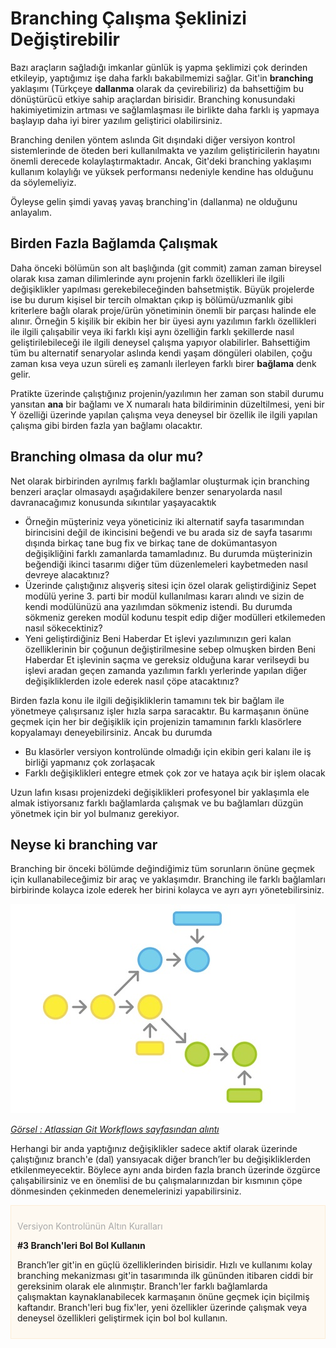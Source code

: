 # Branching Çalışma Şeklinizi Değiştirebilir

Bazı araçların sağladığı imkanlar günlük iş yapma şeklimizi çok derinden etkileyip, yaptığımız işe daha farklı bakabilmemizi sağlar. Git'in **branching** yaklaşımı (Türkçeye **dallanma** olarak da çevirebiliriz) da bahsettiğim bu dönüştürücü etkiye sahip araçlardan birisidir. Branching konusundaki hakimiyetimizin artması ve sağlamlaşması ile birlikte daha farklı iş yapmaya başlayıp daha iyi birer yazılım geliştirici olabilirsiniz.

Branching denilen yöntem aslında Git dışındaki diğer versiyon kontrol sistemlerinde de öteden beri kullanılmakta ve yazılım geliştiricilerin hayatını önemli derecede kolaylaştırmaktadır. Ancak, Git'deki branching yaklaşımı kullanım kolaylığı ve yüksek performansı nedeniyle kendine has olduğunu da  söylemeliyiz.

Öyleyse gelin şimdi yavaş yavaş branching'in (dallanma) ne olduğunu anlayalım.

## Birden Fazla Bağlamda Çalışmak

Daha önceki bölümün son alt başlığında (git commit) zaman zaman bireysel olarak kısa zaman dilimlerinde aynı projenin farklı özellikleri ile ilgili değişiklikler yapılması gerekebileceğinden bahsetmiştik. Büyük projelerde ise bu durum kişisel bir tercih olmaktan çıkıp iş bölümü/uzmanlık gibi kriterlere bağlı olarak proje/ürün yönetiminin önemli bir parçası halinde ele alınır. Örneğin 5 kişilik bir ekibin her bir üyesi aynı yazılımın farklı özellikleri ile ilgili çalışabilir veya iki farklı kişi aynı özelliğin farklı şekillerde nasıl geliştirilebileceği ile ilgili deneysel çalışma yapıyor olabilirler. Bahsettiğim tüm bu alternatif senaryolar aslında kendi yaşam döngüleri olabilen, çoğu zaman kısa veya uzun süreli eş zamanlı ilerleyen farklı birer **bağlama** denk gelir.

Pratikte üzerinde çalıştığınız projenin/yazılımın her zaman son stabil durumu yansıtan **ana** bir bağlamı ve X numaralı hata bildiriminin düzeltilmesi, yeni bir Y özelliği üzerinde yapılan çalışma veya deneysel bir özellik ile ilgili yapılan çalışma gibi birden fazla yan bağlamı olacaktır.

## Branching olmasa da olur mu?

Net olarak birbirinden ayrılmış farklı bağlamlar oluşturmak için branching benzeri araçlar olmasaydı aşağıdakilere benzer senaryolarda nasıl davranacağımız konusunda sıkıntılar yaşayacaktık

* Örneğin müşteriniz veya yöneticiniz iki alternatif sayfa tasarımından birincisini değil de ikincisini beğendi ve bu arada siz de sayfa tasarımı dışında birkaç tane bug fix ve birkaç tane de dokümantasyon değişikliğini farklı zamanlarda tamamladınız. Bu durumda müşterinizin beğendiği ikinci tasarımı diğer tüm düzenlemeleri kaybetmeden nasıl devreye alacaktınız?
* Üzerinde çalıştığınız alışveriş sitesi için özel olarak geliştirdiğiniz Sepet modülü yerine 3. parti bir modül kullanılması kararı alındı ve sizin de kendi modülünüzü ana yazılımdan sökmeniz istendi. Bu durumda sökmeniz gereken modül kodunu tespit edip diğer modülleri etkilemeden nasıl sökecektiniz?
* Yeni geliştirdiğiniz Beni Haberdar Et işlevi yazılımınızın geri kalan özelliklerinin bir çoğunun değiştirilmesine sebep olmuşken birden Beni Haberdar Et işlevinin saçma ve gereksiz olduğuna karar verilseydi bu işlevi aradan geçen zamanda yazılımın farklı yerlerinde yapılan diğer değişikliklerden izole ederek nasıl çöpe atacaktınız?

Birden fazla konu ile ilgili değişikliklerin tamamını tek bir bağlam ile yönetmeye çalışırsanız işler hızla sarpa saracaktır. Bu karmaşanın önüne geçmek için her bir değişiklik için projenizin tamamının farklı klasörlere kopyalamayı deneyebilirsiniz. Ancak bu durumda

* Bu klasörler versiyon kontrolünde olmadığı için ekibin geri kalanı ile iş birliği yapmanız çok zorlaşacak
* Farklı değişiklikleri entegre etmek çok zor ve hataya açık bir işlem olacak

Uzun lafın kısası projenizdeki değişiklikleri profesyonel bir yaklaşımla ele almak istiyorsanız farklı bağlamlarda çalışmak ve bu bağlamları düzgün yönetmek için bir yol bulmanız gerekiyor.

## Neyse ki branching var
Branching bir önceki bölümde değindiğimiz tüm sorunların önüne geçmek için kullanabileceğimiz bir araç ve yaklaşımdır. Branching ile farklı bağlamları birbirinde kolayca izole ederek her birini kolayca ve ayrı ayrı yönetebilirsiniz.

![Branching](01_branching.jpg "Branching")

*[Görsel : Atlassian Git Workflows sayfasından alıntı](https://www.atlassian.com/git/workflows "Git Workflows")*

Herhangi bir anda yaptığınız değişiklikler sadece aktif olarak üzerinde çalıştığınız branch'e (dal) yansıyacak diğer branch’ler bu değişikliklerden etkilenmeyecektir. Böylece aynı anda birden fazla branch üzerinde özgürce çalışabilirsiniz ve en önemlisi de bu çalışmalarınızdan bir kısmının çöpe dönmesinden çekinmeden denemelerinizi yapabilirsiniz.

<div style="padding:10px;border:1px solid #fcedd7;background-color:#fef9f1">
<p style="color:darkgray">Versiyon Kontrolünün Altın Kuralları</p>
<p style="font-weight:bold">#3 Branch'leri Bol Bol Kullanın </p>
<p>
Branch’ler git'in en güçlü özelliklerinden birisidir. Hızlı ve kullanımı kolay branching mekanizması git'in tasarımında ilk gününden itibaren ciddi bir gereksinim olarak ele alınmıştır. Branch'ler farklı bağlamlarda çalışmaktan kaynaklanabilecek karmaşanın önüne geçmek için biçilmiş kaftandır. Branch'leri bug fix'ler, yeni özellikler üzerinde çalışmak veya deneysel özellikleri geliştirmek için bol bol kullanın.
</p>
</div>

